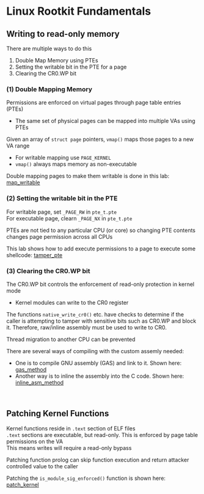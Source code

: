 # Linux Rootkit Fundamentals

## Writing to read-only memory

There are multiple ways to do this  

1. Double Map Memory using PTEs
2. Setting the writable bit in the PTE for a page
3. Clearing the CR0.WP bit

### **(1) Double Mapping Memory**

Permissions are enforced on virtual pages through page table entries (PTEs)  
- The same set of physical pages can be mapped into multiple VAs using PTEs  

Given an array of `struct page` pointers, `vmap()` maps those pages to a new VA range  
- For writable mapping use `PAGE_KERNEL`
- `vmap()` always maps memory as non-executable  

Double mapping pages to make them writable is done in this lab: [map_writable](../LKXR_labs/map_writable/map_writable.c)

### **(2) Setting the writable bit in the PTE**

For writable page, set `_PAGE_RW` in `pte_t.pte`  
For executable page, clearn `_PAGE_NX` in `pte_t.pte`  

PTEs are not tied to any particular CPU (or core) so changing PTE contents changes page permission across all CPUs  

This lab shows how to add execute permissions to a page to execute some shellcode: [tamper_pte](../LKXR_labs/tamper_pte/tamper_pte.c)  

### **(3) Clearing the CR0.WP bit** 

The CR0.WP bit controls the enforcement of read-only protection in kernel mode
- Kernel modules can write to the CR0 register  

The functions `native_write_cr0()` etc. have checks to determine if the caller is attempting to tamper with sensitive bits such as CR0.WP and block it. Therefore, raw/inline assembly must be used to write to CR0.  

Thread migration to another CPU can be prevented  

There are several ways of compiling with the custom assemly needed:
- One is to compile GNU assembly (GAS) and link to it. Shown here: [gas_method](../LKXR_labs/bypass_readonly/gas_method/module.c)
- Another way is to inline the assembly into the C code. Shown here: [inline_asm_method](../LKXR_labs/bypass_readonly/inline_asm_method/bypass_readonly.c)  

<br />

## Patching Kernel Functions

Kernel functions reside in `.text` section of ELF files  
`.text` sections are executable, but read-only. This is enforced by page table permissions on the VA  
This means writes will require a read-only bypass  

Patching function prolog can skip function execution and return attacker controlled value to the caller  

Patching the `is_module_sig_enforced()` function is shown here:  [patch_kernel](../LKXR_labs/patch_kernel/module.c)  











